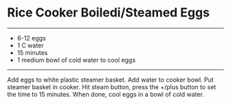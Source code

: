 # Rice Cooker Boiledi/Steamed Eggs

---

- 6-12 eggs
- 1 C water
- 15 minutes
- 1 medium bowl of cold water to cool eggs

---

Add eggs to white plastic steamer basket. Add water to cooker bowl. Put steamer
basket in cooker. Hit steam button, press the +/plus button to set the time to
15 minutes. When done, cool eggs in a bowl of cold water.
